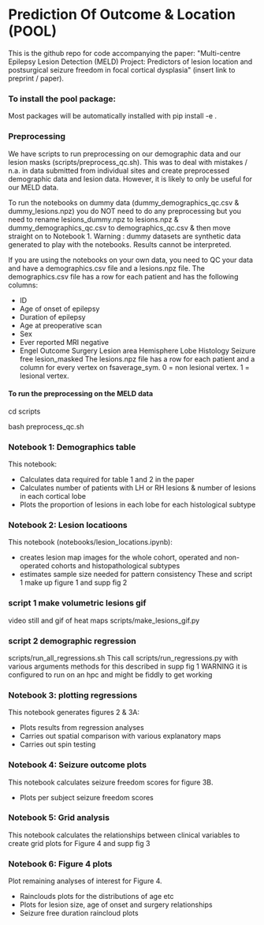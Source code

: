 # Prediction Of Outcome & Location (POOL)

This is the github repo for code accompanying the paper: "Multi-centre Epilepsy Lesion Detection (MELD) Project: Predictors of lesion location and postsurgical seizure freedom in focal cortical dysplasia" (insert link to preprint / paper).

### To install the pool package:
Most packages will be automatically installed with
pip install -e .

### Preprocessing
We have scripts to run preprocessing on our demographic data and our lesion masks (scripts/preprocess_qc.sh). This was to deal with mistakes / n.a. in data submitted from individual sites and create preprocessed demographic data and lesion data. However, it is likely to only be useful for our MELD data. 

To run the notebooks on dummy data (dummy_demographics_qc.csv & dummy_lesions.npz) you do NOT need to do any preprocessing but you need to rename lesions_dummy.npz to lesions.npz & dummy_demographics_qc.csv to demographics_qc.csv & then move straight on to Notebook 1. 
Warning : dummy datasets are synthetic data generated to play with the notebooks. Results cannot be interpreted.

If you are using the notebooks on your own data, you need to QC your data and have a demographics.csv file and a lesions.npz file.
The demographics.csv file has a row for each patient and has the following columns: 
 - ID	
 - Age of onset	of epilepsy
 - Duration	of epilepsy
 - Age at preoperative scan
 - Sex	
 - Ever reported MRI negative	
 - Engel Outcome	Surgery	Lesion area	Hemisphere	Lobe	Histology	Seizure free	lesion_masked
The lesions.npz file has a row for each patient and a column for every vertex on fsaverage_sym. 0 = non lesional vertex. 1 = lesional vertex.

#### To run the preprocessing on the MELD data
cd scripts

bash preprocess_qc.sh

### Notebook 1: Demographics table
This notebook:
- Calculates data required for table 1 and 2 in the paper
- Calculates number of patients with LH or RH lesions & number of lesions in each cortical lobe
- Plots the proportion of lesions in each lobe for each histological subtype

### Notebook 2: Lesion locatioons
This notebook (notebooks/lesion_locations.ipynb):
- creates lesion map images for the whole cohort, operated and non-operated cohorts and histopathological subtypes
- estimates sample size needed for pattern consistency
These and script 1 make up figure 1 and supp fig 2

### script 1 make volumetric lesions gif
video still and gif of heat maps
scripts/make_lesions_gif.py

### script 2 demographic regression
scripts/run_all_regressions.sh
This call scripts/run_regressions.py with various arguments
methods for this described in supp fig 1
WARNING it is configured to run on an hpc and might be fiddly to get working

### Notebook 3: plotting regressions
This notebook generates figures 2 & 3A:
- Plots results from regression analyses
- Carries out spatial comparison with various explanatory maps
- Carries out spin testing

### Notebook 4: Seizure outcome plots
This notebook calculates seizure freedom scores for figure 3B.
- Plots per subject seizure freedom scores

### Notebook 5: Grid analysis
This notebook calculates the relationships between clinical variables
to create grid plots for Figure 4 and supp fig 3


### Notebook 6: Figure 4 plots
Plot remaining analyses of interest for Figure 4.
- Rainclouds plots for the distributions of age etc
- Plots for lesion size, age of onset and surgery relationships
- Seizure free duration raincloud plots


